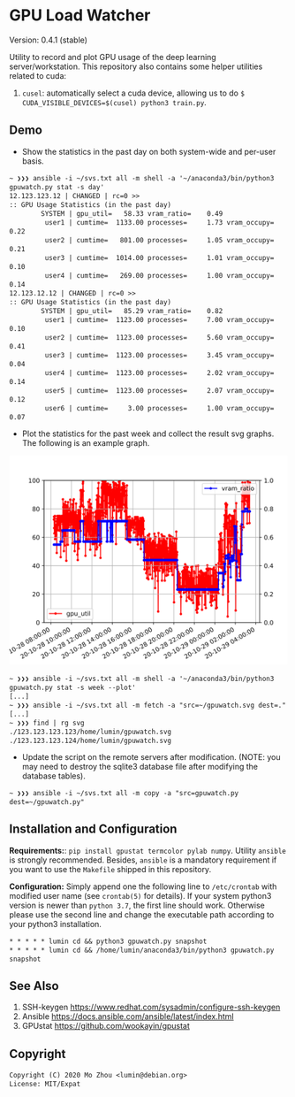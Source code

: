 # GPU Load Watcher

Version: 0.4.1 (stable)

Utility to record and plot GPU usage of the deep learning server/workstation.
This repository also contains some helper utilities related to cuda:

1. `cusel`: automatically select a cuda device, allowing us to do `$ CUDA_VISIBLE_DEVICES=$(cusel) python3 train.py`.

## Demo

* Show the statistics in the past day on both system-wide and per-user basis.

```shell
~ ❯❯❯ ansible -i ~/svs.txt all -m shell -a '~/anaconda3/bin/python3 gpuwatch.py stat -s day'
12.123.123.12 | CHANGED | rc=0 >>
:: GPU Usage Statistics (in the past day)
        SYSTEM | gpu_util=   58.33 vram_ratio=    0.49 
         user1 | cumtime=  1133.00 processes=     1.73 vram_occupy=     0.22 
         user2 | cumtime=   801.00 processes=     1.05 vram_occupy=     0.21 
         user3 | cumtime=  1014.00 processes=     1.01 vram_occupy=     0.10 
         user4 | cumtime=   269.00 processes=     1.00 vram_occupy=     0.14 
12.123.12.12 | CHANGED | rc=0 >>
:: GPU Usage Statistics (in the past day)
        SYSTEM | gpu_util=   85.29 vram_ratio=    0.82 
         user1 | cumtime=  1123.00 processes=     7.00 vram_occupy=     0.10 
         user2 | cumtime=  1123.00 processes=     5.60 vram_occupy=     0.41 
         user3 | cumtime=  1123.00 processes=     3.45 vram_occupy=     0.04 
         user4 | cumtime=  1123.00 processes=     2.02 vram_occupy=     0.14 
         user5 | cumtime=  1123.00 processes=     2.07 vram_occupy=     0.12 
         user6 | cumtime=     3.00 processes=     1.00 vram_occupy=     0.07 
```

* Plot the statistics for the past week and collect the result svg graphs. The following is an example graph.

![svg](demo.svg)

```shell
~ ❯❯❯ ansible -i ~/svs.txt all -m shell -a '~/anaconda3/bin/python3 gpuwatch.py stat -s week --plot'
[...]
~ ❯❯❯ ansible -i ~/svs.txt all -m fetch -a "src=~/gpuwatch.svg dest=."
[...]
~ ❯❯❯ find | rg svg
./123.123.123.123/home/lumin/gpuwatch.svg
./123.123.123.124/home/lumin/gpuwatch.svg
```

* Update the script on the remote servers after modification. (NOTE: you may
need to destroy the sqlite3 database file after modifying the database tables).

```shell
~ ❯❯❯ ansible -i ~/svs.txt all -m copy -a "src=gpuwatch.py dest=~/gpuwatch.py"
```

## Installation and Configuration

**Requirements:**: `pip install gpustat termcolor pylab numpy`. Utility `ansible` is strongly recommended. Besides,
`ansible` is a mandatory requirement if you want to use the `Makefile` shipped in this repository.

**Configuration:** Simply append one the following line to `/etc/crontab` with
modified user name (see `crontab(5)` for details). If your system python3 version
is newer than `python 3.7`, the first line should work. Otherwise please use the
second line and change the executable path according to your python3 installation.

```
* * * * * lumin cd && python3 gpuwatch.py snapshot
* * * * * lumin cd && /home/lumin/anaconda3/bin/python3 gpuwatch.py snapshot
```

## See Also

1. SSH-keygen https://www.redhat.com/sysadmin/configure-ssh-keygen
1. Ansible https://docs.ansible.com/ansible/latest/index.html
1. GPUstat https://github.com/wookayin/gpustat

## Copyright

```
Copyright (C) 2020 Mo Zhou <lumin@debian.org>
License: MIT/Expat
```
